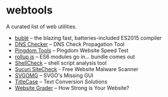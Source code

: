 webtools
===
A curated list of web utilities.

* [bublé](https://buble.surge.sh/) – the blazing fast, batteries-included ES2015 compiler
* [DNS Checker](https://dnschecker.org/) – DNS Check Propagation Tool
* [Pingdom Tools](https://tools.pingdom.com/) – Pingdom Website Speed Test
* [rollup.js](https://rollupjs.org/repl) – ES6 modules go in...  bundle comes out
* [ShellCheck](https://www.shellcheck.net/) – shell script analysis tool
* [Sucuri SiteCheck](https://sitecheck.sucuri.net/) - Free Website Malware Scanner
* [SVGOMG](https://jakearchibald.github.io/svgomg/) – SVGO's Missing GUI
* [TitleCase](https://titlecase.com/) – Text Conversion Solutions
* [Website Grader](https://website.grader.com/) – How Strong is Your Website?
